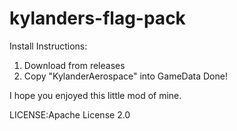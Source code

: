 # kylanders-flag-pack
Install Instructions:
1. Download from releases
2. Copy "KylanderAerospace" into GameData
Done!

I hope you enjoyed this little mod of mine.

LICENSE:Apache License 2.0
